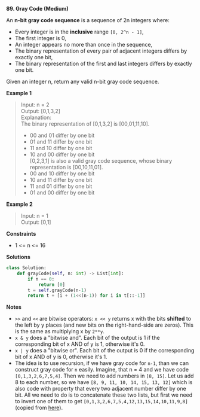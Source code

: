 **89. Gray Code (Medium)**

An **n-bit gray code sequence** is a sequence of 2n integers where:

- Every integer is in the **inclusive** range `[0, 2^n - 1]`,  
- The first integer is 0,  
- An integer appears no more than once in the sequence,  
- The binary representation of every pair of adjacent integers differs by exactly one bit,   
- The binary representation of the first and last integers differs by exactly one bit.  

Given an integer n, return any valid n-bit gray code sequence.

**Example 1**

> Input: n = 2  
> Output: [0,1,3,2]  
> Explanation:  
> The binary representation of [0,1,3,2] is [00,01,11,10].  
> - 00 and 01 differ by one bit  
> - 01 and 11 differ by one bit  
> - 11 and 10 differ by one bit  
> - 10 and 00 differ by one bit  
> [0,2,3,1] is also a valid gray code sequence, whose binary representation is [00,10,11,01].  
> - 00 and 10 differ by one bit  
> - 10 and 11 differ by one bit  
> - 11 and 01 differ by one bit  
> - 01 and 00 differ by one bit  

**Example 2**

> Input: n = 1  
> Output: [0,1]


**Constraints**

- 1 <= n <= 16

**Solutions**

```python
class Solution:
    def grayCode(self, n: int) -> List[int]:
        if n == 0:
            return [0]
        t = self.grayCode(n-1)
        return t + [i + (1<<(n-1)) for i in t[::-1]]
```

**Notes**

- `>>` and `<<` are bitwise operators: `x << y` returns x with the bits **shifted** to the left by y places (and new bits on the right-hand-side are zeros). This is the same as multiplying x by `2**y`. 
- `x & y` does a "bitwise and". Each bit of the output is 1 if the corresponding bit of x AND of y is 1, otherwise it's 0.
- `x | y` does a "bitwise or". Each bit of the output is 0 if the corresponding bit of x AND of y is 0, otherwise it's 1.
- The idea is to use recursion, if we have gray code for `n-1`, than we can construct gray code for `n` easily. Imagine, that n = 4 and we have code `[0,1,3,2,6,7,5,4]`. Then we need to add numbers in `[8, 15]`. Let us add 8 to each number, so we have `[8, 9, 11, 10, 14, 15, 13, 12]` which is also code with property that every two adjacent number differ by one bit. All we need to do is to concatenate these two lists, but first we need to invert one of them to get `[0,1,3,2,6,7,5,4,12,13,15,14,10,11,9,8]` (copied from [here](https://leetcode.com/problems/gray-code/discuss/1308570/Python-Short-recursive-solution-explained)).
